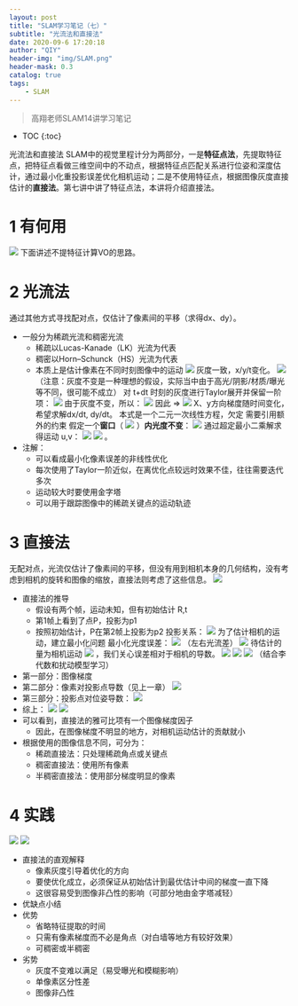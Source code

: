 ```yaml
---
layout: post
title: "SLAM学习笔记（七）"
subtitle: "光流法和直接法"
date: 2020-09-6 17:20:18
author: "QIY"
header-img: "img/SLAM.png"
header-mask: 0.3
catalog: true
tags:
    - SLAM
---
```



> 高翔老师SLAM14讲学习笔记

* TOC
{:toc}

光流法和直接法
SLAM中的视觉里程计分为两部分，一是**特征点法**，先提取特征点，把特征点看做三维空间中的不动点，根据特征点匹配关系进行位姿和深度估计，通过最小化重投影误差优化相机运动；二是不使用特征点，根据图像灰度直接估计的**直接法**。第七讲中讲了特征点法，本讲将介绍直接法。
# 1 有何用
![](/img/in-post/200906_slam7/e9598f5e31f016a27cc618bcac5b9c78.png)
下面讲述不提特征计算VO的思路。
# 2 光流法
通过其他方式寻找配对点，仅估计了像素间的平移（求得dx、dy）。
-   一般分为稀疏光流和稠密光流
    -   稀疏以Lucas-Kanade（LK）光流为代表
    -   稠密以Horn–Schunck（HS）光流为代表
    -   本质上是估计像素在不同时刻图像中的运动
![](/img/in-post/200906_slam7/4bc3a9297402cdfeb802492250bb6452.png)
灰度一致，x/y/t变化。
![](/img/in-post/200906_slam7/5cb6e80456c4ca0a5e53172647f83d6e.png)
（注意：灰度不变是一种理想的假设，实际当中由于高光/阴影/材质/曝光等不同，很可能不成立）
对 t+dt 时刻的灰度进行Taylor展开并保留一阶项：
![](/img/in-post/200906_slam7/795df3973c20aecfe5e16e42039898dc.png)
由于灰度不变，所以：
![](/img/in-post/200906_slam7/bd4f4b8976d384fdee702be4d076abe6.png)
因此 =\>
![](/img/in-post/200906_slam7/348e37420de1b620f44951127bb3b93f.png)
X、y方向梯度随时间变化，希望求解dx/dt, dy/dt。
本式是一个二元一次线性方程，欠定
需要引用额外的约束
假定一个**窗口**（
![](/img/in-post/200906_slam7/dbee992c0977a276f70001821b29648c.emf)
）**内光度不变**：
![](/img/in-post/200906_slam7/b205c172d183ef5afe8b368a2f4c3e67.png)
通过超定最小二乘解求得运动 u,v：
![](/img/in-post/200906_slam7/ca343285aaf1b3e1d07ce3b5ed3a8486.png)
![](/img/in-post/200906_slam7/aba810b227b0acbfcc34f06e8a9da308.png)
。
-   注解：
    -   可以看成最小化像素误差的非线性优化
    -   每次使用了Taylor一阶近似，在离优化点较远时效果不佳，往往需要迭代多次
    -   运动较大时要使用金字塔
    -   可以用于跟踪图像中的稀疏关键点的运动轨迹
# 3 直接法
无配对点，光流仅估计了像素间的平移，但没有用到相机本身的几何结构，没有考虑到相机的旋转和图像的缩放，直接法则考虑了这些信息。
![](/img/in-post/200906_slam7/da21d86f2454f05ef09be35f2a642d23.png)
-   直接法的推导
    -   假设有两个帧，运动未知，但有初始估计 R,t
    -   第1帧上看到了点P，投影为p1
    -   按照初始估计，P在第2帧上投影为p2
投影关系：
![](/img/in-post/200906_slam7/cd6b3a94966416d51efcd3ee34cb2160.png)
为了估计相机的运动，建立最小化问题
最小化光度误差：
![](/img/in-post/200906_slam7/59388452ac855deffe2bfbd3dce54077.png)
（左右光流差）
![](/img/in-post/200906_slam7/f87ef6be56231aa701bd68e080de336e.png)
待估计的量为相机运动
![](/img/in-post/200906_slam7/4c30ee8b9de5c1114be116cd62e70750.emf)
，我们关心误差相对于相机的导数。
![](/img/in-post/200906_slam7/b17da5acd98c1874c385e912aaa1b553.png)
![](/img/in-post/200906_slam7/b30d6337793338c35594e4aa4f96af57.png)
![](/img/in-post/200906_slam7/c86005d273ee4597e58161a803dc4b65.png)
（结合李代数和扰动模型学习）
-   第一部分：图像梯度
-   第二部分：像素对投影点导数（见上一章）
![](/img/in-post/200906_slam7/a6a854af7e6e8ddc76e13c1ddd3a7835.png)
-   第三部分：投影点对位姿导数：
![](/img/in-post/200906_slam7/ce89864627290b37558229ccf75b0bd0.png)
-   综上：
![](/img/in-post/200906_slam7/b0ff2390bab642ff6422340a52f547c1.png)
![](/img/in-post/200906_slam7/1e2e5b7da2a8dc6ff2b25007f6c8ad4d.png)
-   可以看到，直接法的雅可比项有一个图像梯度因子
    -   因此，在图像梯度不明显的地方，对相机运动估计的贡献就小
-   根据使用的图像信息不同，可分为：
    -   稀疏直接法：只处理稀疏角点或关键点
    -   稠密直接法：使用所有像素
    -   半稠密直接法：使用部分梯度明显的像素
# 4 实践
![](/img/in-post/200906_slam7/e139c539072291d24d9e09337345cc6c.png)
![](/img/in-post/200906_slam7/c8f3a2baf50a9517c28236de9ac44543.png)
-   直接法的直观解释
    -   像素灰度引导着优化的方向
    -   要使优化成立，必须保证从初始估计到最优估计中间的梯度一直下降
    -   这很容易受到图像非凸性的影响（可部分地由金字塔减轻）
-   优缺点小结
-   优势
    -   省略特征提取的时间
    -   只需有像素梯度而不必是角点（对白墙等地方有较好效果）
    -   可稠密或半稠密
-   劣势
    -   灰度不变难以满足（易受曝光和模糊影响）
    -   单像素区分性差
    -   图像非凸性
